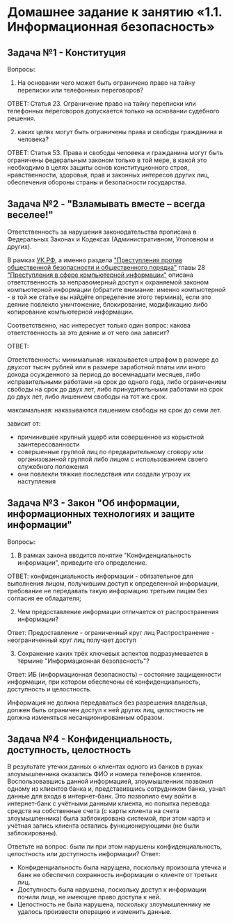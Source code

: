 # Домашнее задание к занятию «1.1. Информационная безопасность»

## Задача №1 - Конституция

Вопросы:
1. На основании чего может быть ограничено право на тайну переписки или телефонных переговоров?

ОТВЕТ: 
Статья 23. Ограничение право на тайну переписки или телефонных переговоров допускается только на основании судебного решения.

2. каких целях могут быть ограничены права и свободы гражданина и человека?

ОТВЕТ: 
Статья 53. Права и свободы человека и гражданина могут быть ограничены федеральным законом только в той мере, 
в какой это необходимо в целях защиты основ конституционного строя, нравственности, здоровья, прав и законных интересов других лиц, 
обеспечения обороны страны и безопасности государства.


## Задача №2 - "Взламывать вместе – всегда веселее!"

Ответственность за нарушения законодательства прописана в Федеральных Законах и Кодексах (Административном, Уголовном и других).

В рамках [УК РФ](https://base.garant.ru/10108000/), а именно раздела 
["Преступления против общественной безопасности и общественного порядка"](https://base.garant.ru/10108000/d67615e380180e02ecd5ecde81a784be/) 
главы 28 ["Преступления в сфере компьютерной информации"](https://base.garant.ru/10108000/42bb11d7291ec544e2ec2604179c0da1/) 
описана ответственность за неправомерный доступ к охраняемой законом компьютерной информации (обратите внимание: 
именно компьютерной - в той же статье вы найдёте определение этого термина), если это деяние повлекло уничтожение, 
блокирование, модификацию либо копирование компьютерной информации.

Соответственно, нас интересует только один вопрос: какова ответственность за это деяние и от чего она зависит?

ОТВЕТ: 

Ответственность:
минимальная:
наказывается штрафом в размере до двухсот тысяч рублей или в размере заработной платы или иного дохода осужденного за период до восемнадцати месяцев, либо исправительными работами на срок до одного года, либо ограничением свободы на срок до двух лет, либо принудительными работами на срок до двух лет, либо лишением свободы на тот же срок.

максимальная:
наказываются лишением свободы на срок до семи лет.

зависит от:
- причинившее крупный ущерб или совершенное из корыстной заинтересованности
- совершенные группой лиц по предварительному сговору или организованной группой либо лицом с использованием своего служебного положения
- они повлекли тяжкие последствия или создали угрозу их наступления

## Задача №3 - Закон "Об информации, информационных технологиях и защите информации"

Вопросы:
1. В рамках закона вводится понятие "Конфиденциальность информации", приведите его определение.

ОТВЕТ:
конфиденциальность информации - обязательное для выполнения лицом, получившим доступ к определенной информации, 
требование не передавать такую информацию третьим лицам без согласия ее обладателя;

2. Чем предоставление информации отличается от распространения информации?

Ответ:
Предоставление - ограниченный круг лиц
Распространение - неограниченный круг лиц получает доступ

3. Сохранение каких трёх ключевых аспектов подразумевается в термине "Информационная безопасность"?

Ответ:
ИБ (информационная безопасность) – состояние 
защищенности информации, при котором обеспечены 
её конфиденциальность, доступность и целостность.

Информация не должна передаваться без разрешения владельца, должен быть ограничен доступ к ней других лиц, целостность не должна изменяться
несанционированным образом. 

## Задача №4 - Конфиденциальность, доступность, целостность

В результате утечки данных о клиентах одного из банков в руках злоумышленника оказались ФИО и номера телефонов клиентов. 
Воспользовавшись данной информацией, злоумышленник позвонил одному из клиентов банка и, представившись сотрудником банка, 
узнал данные для входа в интернет-банк. Это позволило ему войти в интернет-банк с учётными данными клиента, 
но попытка перевода средств на собственные счета (с карты клиента на счета злоумышленника) была заблокирована системой, 
при этом карта и учётная запись клиента остались функционирующими (не были заблокированы).

Ответьте на вопрос: были ли при этом нарушены конфиденциальность, целостность или доступность информации?
Ответ:
- Конфиденциальность была нарущена, поскольку произошла утечка и банк не обеспечил сохранность информации о клиенте от третьих лиц.
- Доступность была нарушена, поскольку доступ к информации почили лица, не имеющие право доступа к ней.
- Целостность не была нарушена, поскольку злоумышленнику не удалось произвести операцию и изменить данные.